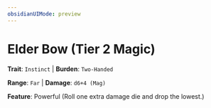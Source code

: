 ```yaml
---
obsidianUIMode: preview
---
```

# Elder Bow (Tier 2 Magic)

**Trait**: `Instinct` | **Burden**: `Two-Handed`

**Range**: `Far` | **Damage**: `d6+4 (Mag)`

**Feature**: Powerful (Roll one extra damage die and drop the lowest.)